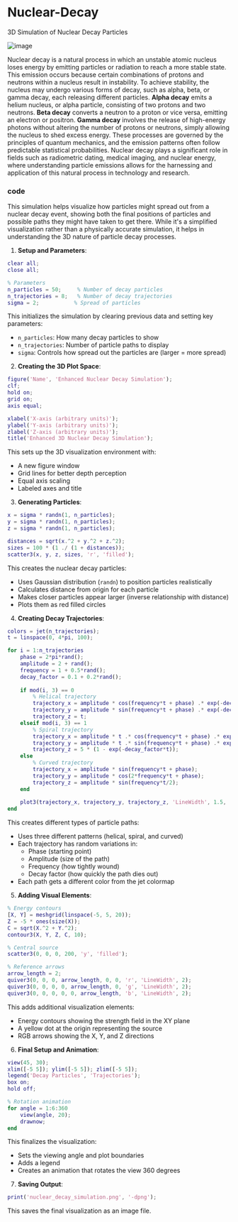 # Nuclear-Decay
3D Simulation of Nuclear Decay Particles

![image](https://github.com/user-attachments/assets/8024d3ae-ebf0-4539-a9c7-3d600fbee7ec)



Nuclear decay is a natural process in which an unstable atomic nucleus loses energy by emitting particles or radiation to reach a more stable state. This emission occurs because certain combinations of protons and neutrons within a nucleus result in instability. To achieve stability, the nucleus may undergo various forms of decay, such as alpha, beta, or gamma decay, each releasing different particles. **Alpha decay** emits a helium nucleus, or alpha particle, consisting of two protons and two neutrons. **Beta decay** converts a neutron to a proton or vice versa, emitting an electron or positron. **Gamma decay** involves the release of high-energy photons without altering the number of protons or neutrons, simply allowing the nucleus to shed excess energy. These processes are governed by the principles of quantum mechanics, and the emission patterns often follow predictable statistical probabilities. Nuclear decay plays a significant role in fields such as radiometric dating, medical imaging, and nuclear energy, where understanding particle emissions allows for the harnessing and application of this natural process in technology and research.

### code
 
This simulation helps visualize how particles might spread out from a nuclear decay event, showing both the final positions of particles and possible paths they might have taken to get there. While it's a simplified visualization rather than a physically accurate simulation, it helps in understanding the 3D nature of particle decay processes.

1. **Setup and Parameters**:
```matlab
clear all;
close all;

% Parameters
n_particles = 50;     % Number of decay particles
n_trajectories = 8;   % Number of decay trajectories
sigma = 2;           % Spread of particles
```
This initializes the simulation by clearing previous data and setting key parameters:
- `n_particles`: How many decay particles to show
- `n_trajectories`: Number of particle paths to display
- `sigma`: Controls how spread out the particles are (larger = more spread)

2. **Creating the 3D Plot Space**:
```matlab
figure('Name', 'Enhanced Nuclear Decay Simulation');
clf;
hold on;
grid on;
axis equal;

xlabel('X-axis (arbitrary units)');
ylabel('Y-axis (arbitrary units)');
zlabel('Z-axis (arbitrary units)');
title('Enhanced 3D Nuclear Decay Simulation');
```
This sets up the 3D visualization environment with:
- A new figure window
- Grid lines for better depth perception
- Equal axis scaling
- Labeled axes and title

3. **Generating Particles**:
```matlab
x = sigma * randn(1, n_particles);
y = sigma * randn(1, n_particles);
z = sigma * randn(1, n_particles);

distances = sqrt(x.^2 + y.^2 + z.^2);
sizes = 100 * (1 ./ (1 + distances));
scatter3(x, y, z, sizes, 'r', 'filled');
```
This creates the nuclear decay particles:
- Uses Gaussian distribution (`randn`) to position particles realistically
- Calculates distance from origin for each particle
- Makes closer particles appear larger (inverse relationship with distance)
- Plots them as red filled circles

4. **Creating Decay Trajectories**:
```matlab
colors = jet(n_trajectories);
t = linspace(0, 4*pi, 100);

for i = 1:n_trajectories
    phase = 2*pi*rand();
    amplitude = 2 + rand();
    frequency = 1 + 0.5*rand();
    decay_factor = 0.1 + 0.2*rand();
    
    if mod(i, 3) == 0
        % Helical trajectory
        trajectory_x = amplitude * cos(frequency*t + phase) .* exp(-decay_factor*t);
        trajectory_y = amplitude * sin(frequency*t + phase) .* exp(-decay_factor*t);
        trajectory_z = t;
    elseif mod(i, 3) == 1
        % Spiral trajectory
        trajectory_x = amplitude * t .* cos(frequency*t + phase) .* exp(-decay_factor*t);
        trajectory_y = amplitude * t .* sin(frequency*t + phase) .* exp(-decay_factor*t);
        trajectory_z = 5 * (1 - exp(-decay_factor*t));
    else
        % Curved trajectory
        trajectory_x = amplitude * sin(frequency*t + phase);
        trajectory_y = amplitude * cos(2*frequency*t + phase);
        trajectory_z = amplitude * sin(frequency*t/2);
    end
    
    plot3(trajectory_x, trajectory_y, trajectory_z, 'LineWidth', 1.5, 'Color', colors(i,:));
end
```
This creates different types of particle paths:
- Uses three different patterns (helical, spiral, and curved)
- Each trajectory has random variations in:
  - Phase (starting point)
  - Amplitude (size of the path)
  - Frequency (how tightly wound)
  - Decay factor (how quickly the path dies out)
- Each path gets a different color from the jet colormap

5. **Adding Visual Elements**:
```matlab
% Energy contours
[X, Y] = meshgrid(linspace(-5, 5, 20));
Z = -5 * ones(size(X));
C = sqrt(X.^2 + Y.^2);
contour3(X, Y, Z, C, 10);

% Central source
scatter3(0, 0, 0, 200, 'y', 'filled');

% Reference arrows
arrow_length = 2;
quiver3(0, 0, 0, arrow_length, 0, 0, 'r', 'LineWidth', 2);
quiver3(0, 0, 0, 0, arrow_length, 0, 'g', 'LineWidth', 2);
quiver3(0, 0, 0, 0, 0, arrow_length, 'b', 'LineWidth', 2);
```
This adds additional visualization elements:
- Energy contours showing the strength field in the XY plane
- A yellow dot at the origin representing the source
- RGB arrows showing the X, Y, and Z directions

6. **Final Setup and Animation**:
```matlab
view(45, 30);
xlim([-5 5]); ylim([-5 5]); zlim([-5 5]);
legend('Decay Particles', 'Trajectories');
box on;
hold off;

% Rotation animation
for angle = 1:6:360
    view(angle, 20);
    drawnow;
end
```
This finalizes the visualization:
- Sets the viewing angle and plot boundaries
- Adds a legend
- Creates an animation that rotates the view 360 degrees

7. **Saving Output**:
```matlab
print('nuclear_decay_simulation.png', '-dpng');
```
This saves the final visualization as an image file.

